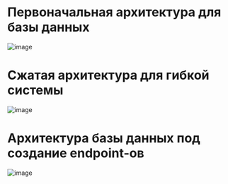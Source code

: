 # Первоначальная архитектура для базы данных  
![image](https://github.com/ogyreck/NeoSecurity/assets/118304541/c0341a23-ef90-4605-b11a-0b51aa1c30ba)

# Сжатая архитектура для гибкой системы 
![image](https://github.com/ogyreck/NeoSecurity/assets/118304541/d49051f9-3cc5-411a-921d-126263905897)

# Архитектура базы данных под создание endpoint-ов
![image](https://github.com/ogyreck/NeoSecurity/assets/118304541/2240db45-7c27-4a7d-a74d-59a7d34013b4)
